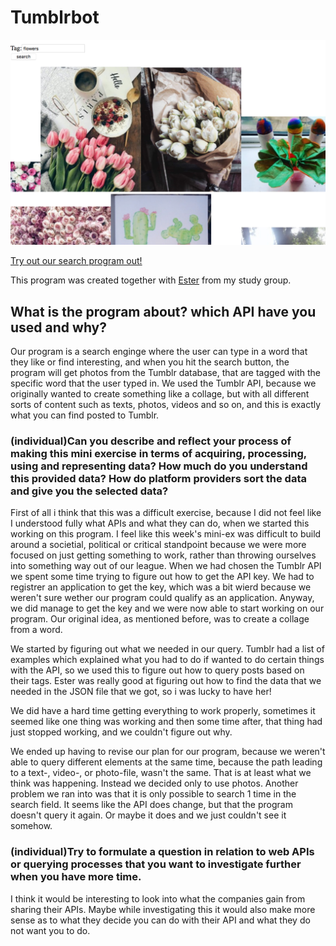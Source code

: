 # Tumblrbot

![alt text](search.png)

[Try out our search program out!](https://rawgit.com/CamillaMondrup/mini_ex/master/mini_ex8/index.html)

This program was created together with [Ester](https:https://github.com/estermarieAA) from my study group.

## What is the program about? which API have you used and why?
Our program is a search enginge where the user can type in a word that they like or find interesting, and when you hit the search button, the program will get photos from the Tumblr database, that are tagged with the specific word that the user typed in. We used the Tumblr API, because we originally wanted to create something like a collage, but with all different sorts of content such as texts, photos, videos and so on, and this is exactly what you can find posted to Tumblr. 

### (individual)Can you describe and reflect your process of making this mini exercise in terms of acquiring, processing, using and representing data? How much do you understand this provided data? How do platform providers sort the data and give you the selected data?
First of all i think that this was a difficult exercise, because I did not feel like I understood fully what APIs and what they can do, when we started this working on this program. I feel like this week's mini-ex was difficult to build around a societial, political or critical standpoint because we were more focused on just getting something to work, rather than throwing ourselves into something way out of our league. 
When we had chosen the Tumblr API we spent some time trying to figure out how to get the API key. We had to registrer an application to get the key, which was a bit wierd because we weren't sure wether our program could qualify as an application. Anyway, we did manage to get the key and we were now able to start working on our program. 
Our original idea, as mentioned before, was to create a collage from a word. 

We started by figuring out what we needed in our query. Tumblr had a list of examples which explained what you had to do if wanted to do certain things with the API, so we used this to figure out how to query posts based on their tags. Ester was really good at figuring out how to find the data that we needed in the JSON file that we got, so i was lucky to have her! 

We did have a hard time getting everything to work properly, sometimes it seemed like one thing was working and then some time after, that thing had just stopped working, and we couldn't figure out why. 

We ended up having to revise our plan for our program, because we weren't able to query different elements at the same time, because the path leading to a text-, video-, or photo-file, wasn't the same. That is at least what we think was happening. Instead we decided only to use photos. Another problem we ran into was that it is only possible to search 1 time in the search field. It seems like the API does change, but that the program doesn't query it again. Or maybe it does and we just couldn't see it somehow.  

### (individual)Try to formulate a question in relation to web APIs or querying processes that you want to investigate further when you have more time.
I think it would be interesting to look into what the companies gain from sharing their APIs. Maybe while investigating this it would also make more sense as to what they decide you can do with their API and what they do not want you to do. 


